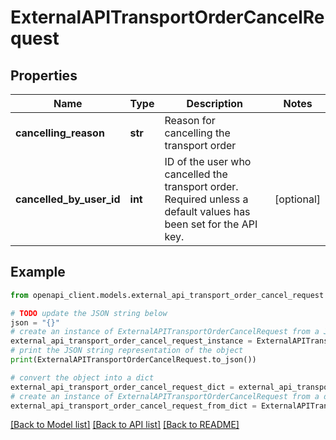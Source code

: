 # ExternalAPITransportOrderCancelRequest


## Properties

Name | Type | Description | Notes
------------ | ------------- | ------------- | -------------
**cancelling_reason** | **str** | Reason for cancelling the transport order | 
**cancelled_by_user_id** | **int** | ID of the user who cancelled the transport order. Required unless a default values has been set for the API key. | [optional] 

## Example

```python
from openapi_client.models.external_api_transport_order_cancel_request import ExternalAPITransportOrderCancelRequest

# TODO update the JSON string below
json = "{}"
# create an instance of ExternalAPITransportOrderCancelRequest from a JSON string
external_api_transport_order_cancel_request_instance = ExternalAPITransportOrderCancelRequest.from_json(json)
# print the JSON string representation of the object
print(ExternalAPITransportOrderCancelRequest.to_json())

# convert the object into a dict
external_api_transport_order_cancel_request_dict = external_api_transport_order_cancel_request_instance.to_dict()
# create an instance of ExternalAPITransportOrderCancelRequest from a dict
external_api_transport_order_cancel_request_from_dict = ExternalAPITransportOrderCancelRequest.from_dict(external_api_transport_order_cancel_request_dict)
```
[[Back to Model list]](../README.md#documentation-for-models) [[Back to API list]](../README.md#documentation-for-api-endpoints) [[Back to README]](../README.md)


